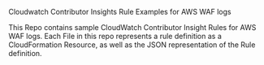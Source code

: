 Cloudwatch Contributor Insights Rule Examples for AWS WAF  logs

This Repo contains sample CloudWatch Contributor Insight Rules for AWS WAF  logs. Each File in this repo represents a rule definition as a CloudFormation Resource, as well as the JSON representation of the Rule definition.

